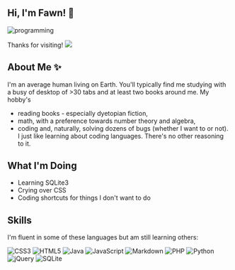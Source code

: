 ## Hi, I'm Fawn! :wave:
![programming](https://user-images.githubusercontent.com/117617224/205458132-5f17b709-9be5-4433-be2d-1753877b7941.jpg)

Thanks for visiting! ![](https://gpvc.arturio.dev/Fawn-27)

## About Me ✨
I'm an average human living on Earth. You'll typically find me studying with a busy of desktop of >30 tabs and at least two books around me. My hobby's 
- reading books - especially dyetopian fiction,
- math, with a preference towards number theory and algebra,
- coding and, naturally, solving dozens of bugs (whether I want to or not).
I just like learning about coding languages. There's no other reasoning to it.

## What I'm Doing
- Learning SQLite3
- Crying over CSS
- Coding shortcuts for things I don't want to do 

## Skills
I'm fluent in some of these languages but am still learning others:

![CSS3](https://img.shields.io/badge/css3-%231572B6.svg?style=for-the-badge&logo=css3&logoColor=white) 
![HTML5](https://img.shields.io/badge/html5-%23E34F26.svg?style=for-the-badge&logo=html5&logoColor=white)
![Java](https://img.shields.io/badge/java-%23ED8B00.svg?style=for-the-badge&logo=java&logoColor=white)
![JavaScript](https://img.shields.io/badge/javascript-%23323330.svg?style=for-the-badge&logo=javascript&logoColor=%23F7DF1E)
![Markdown](https://img.shields.io/badge/markdown-%23000000.svg?style=for-the-badge&logo=markdown&logoColor=white)
![PHP](https://img.shields.io/badge/php-%23777BB4.svg?style=for-the-badge&logo=php&logoColor=white)
![Python](https://img.shields.io/badge/python-3670A0?style=for-the-badge&logo=python&logoColor=ffdd54)
![jQuery](https://img.shields.io/badge/jquery-%230769AD.svg?style=for-the-badge&logo=jquery&logoColor=white)
![SQLite](https://img.shields.io/badge/sqlite-%2307405e.svg?style=for-the-badge&logo=sqlite&logoColor=white)
